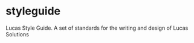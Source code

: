 styleguide
==========

Lucas Style Guide. A set of standards for the writing and design of Lucas Solutions
